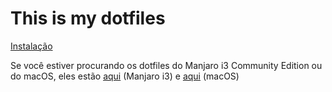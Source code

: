 # This is my dotfiles

[Instalação](https://github.com/vibraniumdev/dotfiles/wiki/Instala%C3%A7%C3%A3o)

Se você estiver procurando os dotfiles do Manjaro i3 Community Edition ou do macOS, eles estão [aqui](https://github.com/vibraniumdev/i3wm-dotfiles) (Manjaro i3) e [aqui](https://github.com/vibraniumdev/mac-dotfiles) (macOS)

